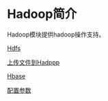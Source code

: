 # Hadoop简介

Hadoop模块提供hadoop操作支持。

[Hdfs](doc/hdfs.md)

[上传文件到Hadppp](doc/upload.md)

[Hbase](doc/hbase.md)

[配置参数](src/main/resources/hadoop.tephra.config)